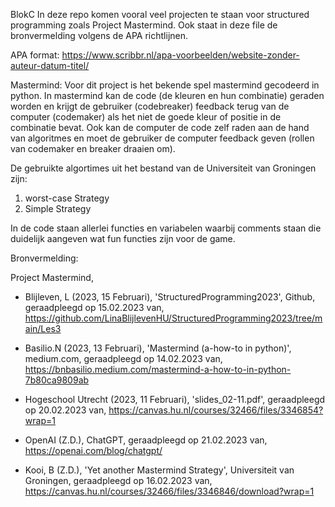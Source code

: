BlokC
In deze repo komen vooral veel projecten te staan voor structured programming zoals Project Mastermind. 
Ook staat in deze file de bronvermelding volgens de APA richtlijnen.

APA format: https://www.scribbr.nl/apa-voorbeelden/website-zonder-auteur-datum-titel/

Mastermind:
Voor dit project is het bekende spel mastermind gecodeerd in python. 
In mastermind kan de code (de kleuren en hun combinatie) geraden worden en krijgt de 
gebruiker (codebreaker) feedback terug van de computer (codemaker) als het niet de goede kleur of positie in de combinatie bevat. 
Ook kan de computer de code zelf raden aan de hand van algoritmes en moet de gebruiker de 
computer feedback geven (rollen van codemaker en breaker draaien om). 

De gebruikte algortimes uit het bestand van de Universiteit van Groningen zijn:
1. worst-case Strategy 
2. Simple Strategy 

In de code staan allerlei functies en variabelen waarbij comments staan die duidelijk aangeven wat fun functies zijn voor de game. 

Bronvermelding: 

Project Mastermind,
- Blijleven, L (2023, 15 Februari), 'StructuredProgramming2023', Github, geraadpleegd op 15.02.2023 van,
https://github.com/LinaBlijlevenHU/StructuredProgramming2023/tree/main/Les3

- Basilio.N (2023, 13 Februari), 'Mastermind (a-how-to in python)', medium.com, geraadpleegd op 14.02.2023 van, 
https://bnbasilio.medium.com/mastermind-a-how-to-in-python-7b80ca9809ab 

- Hogeschool Utrecht (2023, 11 Februari), 'slides_02-11.pdf', geraadpleegd op 20.02.2023 van, 
https://canvas.hu.nl/courses/32466/files/3346854?wrap=1

- OpenAI (Z.D.), ChatGPT, geraadpleegd op 21.02.2023 van,
https://openai.com/blog/chatgpt/

- Kooi, B (Z.D.), 'Yet another Mastermind Strategy', Universiteit van Groningen, geraadpleegd op 16.02.2023 van, 
https://canvas.hu.nl/courses/32466/files/3346846/download?wrap=1
